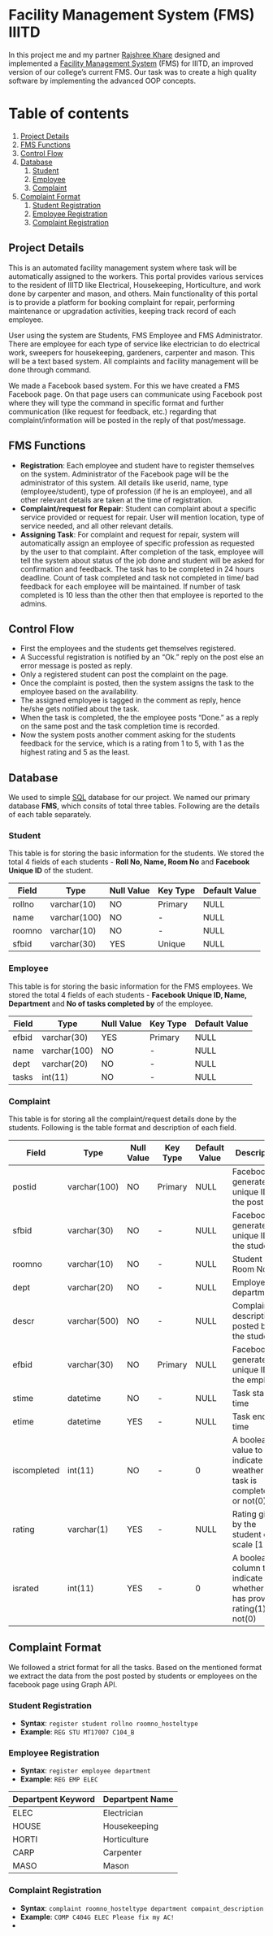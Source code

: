 # Facility Management System (FMS) IIITD
In this project me and my partner [Rajshree Khare](https://github.com/rajshreekhare) designed and implemented a [Facility Management System](https://www.iiitd.ac.in/facilities/fms) (FMS) for IIITD, an improved version of our college’s current FMS. Our task was to create a high quality software by implementing the advanced OOP concepts.


# Table of contents

1. [Project Details](#project-details)
2. [FMS Functions](#fms-functions)
3. [Control Flow](#control-flow)
4. [Database](#database)
	1. [Student](#student)
	2. [Employee](#employee)
	3. [Complaint](#complaint)
5. [Complaint Format](#complaint-format)
	1. [Student Registration](#student-registration) 
	2. [Employee Registration](#employee-registration) 
	3. [Complaint Registration](#complaint-registration) 


<!-- Project Details -->
## Project Details
This is an automated facility management system where task will be automatically assigned to the workers. This portal provides various services to the resident of IIITD like Electrical, Housekeeping, Horticulture, and work done by carpenter and mason, and others. Main functionality of this portal is to provide a platform for booking complaint for repair, performing maintenance or upgradation activities, keeping track record of each employee.

User using the system are Students, FMS Employee and FMS Administrator. There are employee for each type of service like electrician to do electrical work, sweepers for housekeeping, gardeners, carpenter and mason. This will be a text based system. All complaints and facility management will be done through command.

We made a Facebook based system. For this we have created a FMS Facebook page. On that page users can communicate using Facebook post where they will type the command in specific format and further communication (like request for feedback, etc.) regarding that complaint/information will be posted in the reply of that post/message.

<!-- FMS functions -->
## FMS Functions

 - **Registration**: Each employee and student have to register themselves on the system. Administrator of the Facebook page will be the administrator of this system. All details like userid, name, type (employee/student), type of profession (if he is an employee), and all other relevant details are taken at the time of registration.
 - **Complaint/request for Repair**: Student can complaint about a specific service provided or request for repair. User will mention location, type of service needed, and all other relevant details.
 - **Assigning Task**: For complaint and request for repair, system will automatically assign an employee of specific profession as requested by the user to that complaint. After completion of the task, employee will tell the system about status of the job done and student will be asked for confirmation and feedback. The task has to be completed in 24 hours deadline. Count of task completed and task not completed in time/ bad feedback for each employee will be maintained. If number of task completed is 10 less than the other then that employee is reported to the admins.


<!-- Control flow -->
## Control Flow

 - First the employees and the students get themselves registered.
 - A Successful registration is notified by an “Ok.” reply on the post else an error message is posted as reply.
 - Only a registered student can post the complaint on the page.
 - Once the complaint is posted, then the system assigns the task to the employee based on the availability.
- The assigned employee is tagged in the comment as reply, hence he/she gets notified about the task.
-   When the task is completed, the the employee posts “Done.” as a reply on the same post and the task completion time is recorded.
-   Now the system posts another comment asking for the students feedback for the service, which is a rating from 1 to 5, with 1 as the highest rating and 5 as the least.



<!-- Database details -->
## Database
We used to simple [SQL](https://en.wikipedia.org/wiki/SQL) database for our project. We named our primary database **FMS**, which consits of total three tables. Following are the details of each table separately.

### Student
This table is for storing the basic information for the students. We stored the total 4 fields of each students - **Roll No, Name, Room No** and **Facebook Unique ID** of the student.


| Field | Type | Null Value| Key Type | Default Value|
|--|--|--|--|--|
|rollno|varchar(10)|NO|Primary|NULL
|name|varchar(100)|NO|-|NULL
|roomno|varchar(10)|NO|-|NULL
|sfbid|varchar(30)|YES|Unique|NULL

### Employee
This table is for storing the basic information for the FMS employees. We stored the total 4 fields of each students - **Facebook Unique ID, Name, Department** and **No of tasks completed by** of the employee.


| Field | Type | Null Value| Key Type | Default Value|
|--|--|--|--|--|
|efbid|varchar(30)|YES|Primary|NULL
|name|varchar(100)|NO|-|NULL
|dept|varchar(20)|NO|-|NULL
|tasks|int(11)|NO|-|NULL

### Complaint
This table is for storing all the complaint/request details done by the students. Following is the table format and description of each field.


| Field | Type | Null Value | Key Type | Default Value | Description
|--|--|--|--|--|--|
| postid | varchar(100) | NO | Primary | NULL | Facebook generated unique ID of the post |
| sfbid | varchar(30) | NO | - | NULL| Facebook generated unique ID for the student |
| roomno | varchar(10) | NO | - | NULL| Student Room No |
| dept | varchar(20) | NO | - | NULL| Employee's department |
| descr | varchar(500) | NO | - | NULL| Complaint description posted by the student |
| efbid | varchar(30) | NO | Primary | NULL| Facebook generated unique ID for the employee |
| stime | datetime | NO | - | NULL| Task start time |
| etime | datetime | YES | - | NULL| Task end time |
| iscompleted | int(11) | NO | - | 0 | A boolean value to indicate weather the task is completed(1) or not(0) |
| rating | varchar(1) | YES | - | NULL | Rating given by the student on a scale [1-5] |
| israted| int(11) | YES | - | 0 | A boolean column to indicate whether user has provided rating(1) or not(0) |


<!-- Complaint format -->
## Complaint Format
We followed a strict format for all the tasks. Based on the mentioned format we extract the data from the post posted by students or employees on the facebook page using Graph API. 

### Student Registration
 - **Syntax**: `register student rollno roomno_hosteltype`
 - **Example**: `REG STU MT17007 C104_B`

### Employee Registration
 - **Syntax**: `register employee department`
 - **Example**: `REG EMP ELEC`
 
| Departpent Keyword | Departpent Name |
|--|--|
| ELEC | Electrician |
| HOUSE | Housekeeping |
| HORTI | Horticulture |
| CARP | Carpenter |
| MASO | Mason |

### Complaint Registration
 - **Syntax**: `complaint roomno_hosteltype department compaint_description`
 - **Example**: `COMP C404G ELEC Please fix my AC!`
 - 
